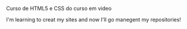Curso de HTML5 e CSS do curso em video

I'm learning to creat my sites and now I'll go manegent my repositories!
